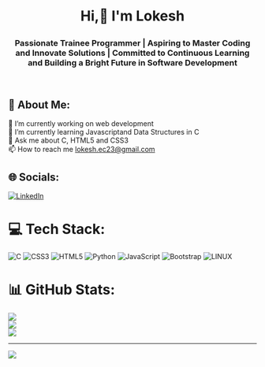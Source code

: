 # <p align="center">Hi,👋  I'm Lokesh </p> 
<h3 align="center">Passionate Trainee Programmer | Aspiring to Master Coding and Innovate Solutions | Committed to Continuous Learning and Building a Bright Future in Software Development </h3> <br>


## 💫 About Me:
🔭 I’m currently working on web development<br>🌱 I’m currently learning Javascriptand Data Structures in C<br>💬 Ask me about C, HTML5 and CSS3<br>
📫 How to reach me lokesh.ec23@gmail.com


## 🌐 Socials:
[![LinkedIn](https://img.shields.io/badge/LinkedIn-%230077B5.svg?logo=linkedin&logoColor=white)](https://linkedin.com/in/https://www.linkedin.com/in/lokesh-ec23/) 

# 💻 Tech Stack:
![C](https://img.shields.io/badge/c-%2300599C.svg?style=for-the-badge&logo=c&logoColor=white) ![CSS3](https://img.shields.io/badge/css3-%231572B6.svg?style=for-the-badge&logo=css3&logoColor=white) ![HTML5](https://img.shields.io/badge/html5-%23E34F26.svg?style=for-the-badge&logo=html5&logoColor=white) ![Python](https://img.shields.io/badge/python-3670A0?style=for-the-badge&logo=python&logoColor=ffdd54) ![JavaScript](https://img.shields.io/badge/javascript-%23323330.svg?style=for-the-badge&logo=javascript&logoColor=%23F7DF1E) ![Bootstrap](https://img.shields.io/badge/bootstrap-%23563D7C.svg?style=for-the-badge&logo=bootstrap&logoColor=white) ![LINUX](https://img.shields.io/badge/Linux-FCC624?style=for-the-badge&logo=linux&logoColor=black)
# 📊 GitHub Stats:
![](https://github-readme-stats.vercel.app/api?username=lokeshec23&theme=radical&hide_border=false&include_all_commits=true&count_private=true)<br/>
![](https://github-readme-streak-stats.herokuapp.com/?user=lokeshec23&theme=radical&hide_border=false)<br/>
![](https://github-readme-stats.vercel.app/api/top-langs/?username=lokeshec23&theme=radical&hide_border=false&include_all_commits=true&count_private=true&layout=compact)

---
[![](https://visitcount.itsvg.in/api?id=lokeshec23&icon=8&color=6)](https://visitcount.itsvg.in)

<!-- Proudly created with GPRM ( https://gprm.itsvg.in ) -->
